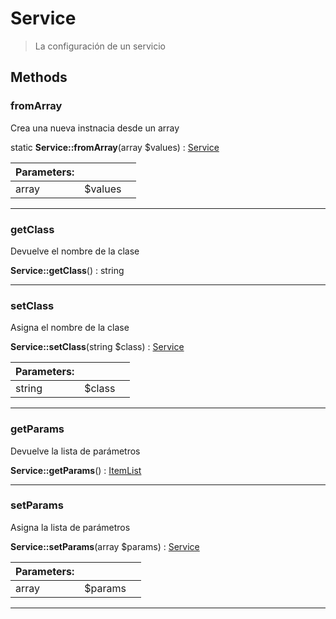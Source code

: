 
                                                                                                                                            
    
# Service


> La configuración de un servicio
>
> 








## Methods

### fromArray
Crea una nueva instnacia desde un array


static **Service::fromArray**(array $values) : [Service](../../../../Service.md)


|Parameters: | | |
| --- | --- | --- |
|array |$values |  |

---


### getClass
Devuelve el nombre de la clase


**Service::getClass**() : string



---


### setClass
Asigna el nombre de la clase


**Service::setClass**(string $class) : [Service](../../../../Service.md)


|Parameters: | | |
| --- | --- | --- |
|string |$class |  |

---


### getParams
Devuelve la lista de parámetros


**Service::getParams**() : [ItemList](../../../../ItemList.md)



---


### setParams
Asigna la lista de parámetros


**Service::setParams**(array $params) : [Service](../../../../Service.md)


|Parameters: | | |
| --- | --- | --- |
|array |$params |  |

---


                                                                                                                                                                                                                                                                                                                                                                                                            
    
                                                                                                                                                                                                                                                                             
                
